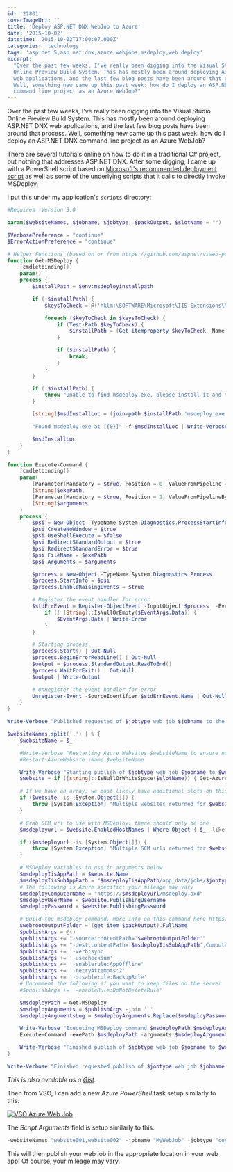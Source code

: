 ```yaml
---
id: '22801'
coverImageUri: ''
title: 'Deploy ASP.NET DNX WebJob to Azure'
date: '2015-10-02'
datetime: '2015-10-02T17:00:07.000Z'
categories: 'technology'
tags: 'asp.net 5,asp.net dnx,azure webjobs,msdeploy,web deploy'
excerpt:
  "Over the past few weeks, I've really been digging into the Visual Studio
  Online Preview Build System. This has mostly been around deploying ASP.NET DNX
  web applications, and the last few blog posts have been around that process.
  Well, something new came up this past week: how do I deploy an ASP.NET DNX
  command line project as an Azure WebJob?"
---
```


Over the past few weeks, I've really been digging into the Visual Studio Online
Preview Build System. This has mostly been around deploying ASP.NET DNX web
applications, and the last few blog posts have been around that process. Well,
something new came up this past week: how do I deploy an ASP.NET DNX command
line project as an Azure WebJob?

There are several tutorials online on how to do it in a traditional C# project,
but nothing that addresses ASP.NET DNX. After some digging, I came up with a
PowerShell script based on
[Microsoft's recommended deployment script](https://msdn.microsoft.com/Library/vs/alm/Build/azure/deploy-aspnet5)
as well as some of the underlying scripts that it calls to directly invoke
MSDeploy.

I put this under my application's `scripts` directory:

```powershell
#Requires -Version 3.0

param($websiteNames, $jobname, $jobtype, $packOutput, $slotName = "")

$VerbosePreference = "continue"
$ErrorActionPreference = "continue"

# Helper Functions (based on or from https://github.com/aspnet/vsweb-publish/blob/master/publish-module.psm1)
function Get-MSDeploy {
    [cmdletbinding()]
    param()
    process {
        $installPath = $env:msdeployinstallpath

        if (!$installPath) {
            $keysToCheck = @('hklm:\SOFTWARE\Microsoft\IIS Extensions\MSDeploy\3', 'hklm:\SOFTWARE\Microsoft\IIS Extensions\MSDeploy\2', 'hklm:\SOFTWARE\Microsoft\IIS Extensions\MSDeploy\1')

            foreach ($keyToCheck in $keysToCheck) {
                if (Test-Path $keyToCheck) {
                    $installPath = (Get-itemproperty $keyToCheck -Name InstallPath -ErrorAction SilentlyContinue | select -ExpandProperty InstallPath -ErrorAction SilentlyContinue)
                }

                if ($installPath) {
                    break;
                }
            }
        }

        if (!$installPath) {
            throw "Unable to find msdeploy.exe, please install it and try again"
        }

        [string]$msdInstallLoc = (join-path $installPath 'msdeploy.exe')

        "Found msdeploy.exe at [{0}]" -f $msdInstallLoc | Write-Verbose

        $msdInstallLoc
    }
}

function Execute-Command {
    [cmdletbinding()]
    param(
        [Parameter(Mandatory = $true, Position = 0, ValueFromPipeline = $true, ValueFromPipelineByPropertyName = $true)]
        [String]$exePath,
        [Parameter(Mandatory = $true, Position = 1, ValueFromPipelineByPropertyName = $true)]
        [String]$arguments
    )
    process {
        $psi = New-Object -TypeName System.Diagnostics.ProcessStartInfo
        $psi.CreateNoWindow = $true
        $psi.UseShellExecute = $false
        $psi.RedirectStandardOutput = $true
        $psi.RedirectStandardError = $true
        $psi.FileName = $exePath
        $psi.Arguments = $arguments

        $process = New-Object -TypeName System.Diagnostics.Process
        $process.StartInfo = $psi
        $process.EnableRaisingEvents = $true

        # Register the event handler for error
        $stdErrEvent = Register-ObjectEvent -InputObject $process  -EventName 'ErrorDataReceived' -Action {
            if (! [String]::IsNullOrEmpty($EventArgs.Data)) {
                $EventArgs.Data | Write-Error
            }
        }

        # Starting process.
        $process.Start() | Out-Null
        $process.BeginErrorReadLine() | Out-Null
        $output = $process.StandardOutput.ReadToEnd()
        $process.WaitForExit() | Out-Null
        $output | Write-Output

        # UnRegister the event handler for error
        Unregister-Event -SourceIdentifier $stdErrEvent.Name | Out-Null
    }
}

Write-Verbose "Published requested of $jobtype web job $jobname to the following website(s): $websiteNames"

$websiteNames.split(',') | % {
    $websiteName = $_

    #Write-Verbose "Restarting Azure Websites $websiteName to ensure no locks"
    #Restart-AzureWebsite -Name $websiteName

    Write-Verbose "Starting publish of $jobtype web job $jobname to $websiteName"
    $website = if ([string]::IsNullOrWhiteSpace($slotName)) { Get-AzureWebsite -Name $websiteName } else { Get-AzureWebsite -Name $websiteName -Slot $slotName }

    # If we have an array, we most likely have additional slots on this website. Throw an exception and leave.
    if ($website -is [System.Object[]]) {
        throw [System.Exception] "Multiple websites returned for $websiteName; please specify a slot"
    }

    # Grab SCM url to use with MSDeploy; there should only be one
    $msdeployurl = $website.EnabledHostNames | Where-Object { $_ -like "*.scm.*" }

    if ($msdeployurl -is [System.Object[]]) {
        throw [System.Exception] "Multiple SCM urls returned for $websiteName; consult Kudu/Azure portal to clarify."
    }

    # MSDeploy variables to use in arguments below
    $msdeployIisAppPath = $website.Name
    $msdeployIisSubAppPath = "$msdeployIisAppPath/app_data/jobs/$jobtype/$jobname"
    # The following is Azure specific; your mileage may vary
    $msdeployComputerName = "https://$msdeployurl/msdeploy.axd"
    $msdeployUserName = $website.PublishingUsername
    $msdeployPassword = $website.PublishingPassword

    # Build the msdeploy command, more info on this command here https://technet.microsoft.com/sv-se/library/dd569034(v=ws.10).aspx
    $webrootOutputFolder = (get-item $packOutput).FullName
    $publishArgs = @()
    $publishArgs += "-source:contentPath='$webrootOutputFolder'"
    $publishArgs += "-dest:contentPath='$msdeployIisSubAppPath',ComputerName='$msdeployComputerName',UserName='$msdeployUserName',Password='$msdeployPassword',IncludeAcls='False',AuthType='Basic'"
    $publishArgs += '-verb:sync'
    $publishArgs += '-usechecksum'
    $publishArgs += '-enablerule:AppOffline'
    $publishArgs += '-retryAttempts:2'
    $publishArgs += '-disablerule:BackupRule'
    # Uncomment the following if you want to keep files on the server
    #$publishArgs += '-enableRule:DoNotDeleteRule'

    $msdeployPath = Get-MSDeploy
    $msdeployArguments = $publishArgs -join ' '
    $msdeployArgumentsLog = $msdeployArguments.Replace($msdeployPassword, "{PASSWORD_REMOVED}")

    Write-Verbose "Executing MSDeploy command $msdeployPath $msdeployArgumentsLog"
    Execute-Command -exePath $msdeployPath -arguments $msdeployArguments

    Write-Verbose "Finished publish of $jobtype web job $jobname to $websiteName"
}

Write-Verbose "Finished requested publish of $jobtype web job $jobname to the following website(s): $websiteNames"
```

_This is also available as a
[Gist](https://gist.github.com/brandonmartinez/0c2ed9034010a0021d8c)._

Then from VSO, I can add a new _Azure PowerShell_ task setup similarly to this:

[![VSO Azure Web Job](http://assets.brandonmartinez.com/brandonmartinez/2015/10/azurewebjob.png)](http://assets.brandonmartinez.com/brandonmartinez/2015/10/azurewebjob.png)

The _Script Arguments_ field is setup similarly to this:

```powershell
-websiteNames "website001,website002" -jobname "MyWebJob" -jobtype "continuous" -packOutput $(Build.SourcesDirectory)\\$(system.teamProject)\\artifacts\\bin\\$(BuildConfiguration)\\Publish
```

This will then publish your web job in the appropriate location in your web app!
Of course, your mileage may vary.
